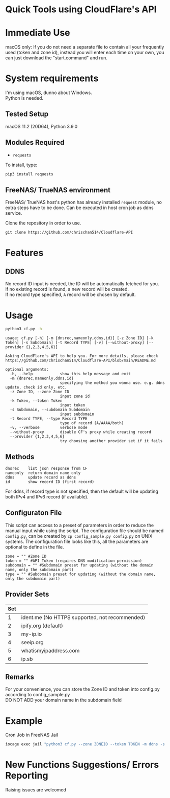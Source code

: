 # Quick Tools using CloudFlare's API

# Immediate Use
macOS only: If you do not need a separate file to contain all your frequently used (token and zone id), instead you will enter each time on your own, you can just download the "start.command" and run.
# System requirements
I'm using macOS, dunno about Windows.  
Python is needed.
## Tested Setup
macOS 11.2 (20D64), Python 3.9.0
## Modules Required
- `requests`

To install, type:  
```bash
pip3 install requests
```
## FreeNAS/ TrueNAS environment
FreeNAS/ TrueNAS host's python has already installed `request` module, no extra steps have to be done. Can be executed in host cron job as ddns service.

Clone the repository in order to use.
```
git clone https://github.com/chrischan514/Cloudflare-API
```

# Features
## DDNS
No record ID input is needed, the ID will be automatically fetched for you.  
If no existing record is found, a new record will be created.  
If no record type specified, `A` record will be chosen by default.

# Usage
```bash
python3 cf.py -h
```
```
usage: cf.py [-h] [-m {dnsrec,nameonly,ddns,id}] [-z Zone ID] [-k Token] [-s Subdomain] [-t Record TYPE] [-v] [--without-proxy] [--provider {1,2,3,4,5,6}]

Asking CloudFlare's API to help you. For more details, please check https://github.com/chrischan514/Cloudflare-API/blob/main/README.md

optional arguments:
  -h, --help            show this help message and exit
  -m {dnsrec,nameonly,ddns,id}
                        specifying the method you wanna use. e.g. ddns update, check id only, etc.
  -z Zone ID, --zone Zone ID
                        input zone id
  -k Token, --token Token
                        input token
  -s Subdomain, --subdomain Subdomain
                        input subdomain
  -t Record TYPE, --type Record TYPE
                        type of record (A/AAAA/both)
  -v, --verbose         verbose mode
  --without-proxy       disable CF's proxy while creating record
  --provider {1,2,3,4,5,6}
                        try choosing another provider set if it fails

```

## Methods
```
dnsrec    list json response from CF  
nameonly  return domain name only
ddns      update record as ddns
id        show record ID (first record)
```

For ddns, if record type is not specified, then the default will be updating both IPv4 and IPv6 record (if available).

## Configuraton File
This script can access to a preset of parameters in order to reduce the manual input while using the script.
The configuration file should be named ```config.py```, can be created by ```cp config_sample.py config.py``` on UNIX systems.
The configuration file looks like this, all the parameters are optional to define in the file.
```
zone = "" #Zone ID
token = "" #API Token (requires DNS modification permission)
subdomain = "" #Subdomain preset for updating (without the domain name, only the subdomain part)
type = "" #Subdomain preset for updating (without the domain name, only the subdomain part)
```

## Provider Sets
| Set |                                                |
| --- | ---------------------------------------------- |
| 1   | ident.me (No HTTPS supported, not recommended) |
| 2   | ipify.org (default)                            |
| 3   | my-ip.io                                       |
| 4   | seeip.org                                      |
| 5   | whatismyipaddress.com                          |
| 6   | ip.sb                                          |

## Remarks
For your convenience, you can store the Zone ID and token into config.py according to config_sample.py  
DO NOT ADD your domain name in the subdomain field

# Example
Cron Job in FreeNAS Jail
```bash
iocage exec jail "python3 cf.py --zone ZONEID --token TOKEN -m ddns -s nas --type AAAA"
```

# New Functions Suggestions/ Errors Reporting
Raising issues are welcomed
